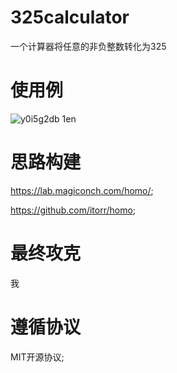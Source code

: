 # 325calculator
一个计算器将任意的非负整数转化为325

# 使用例  
![y0i5g2db 1en](https://github.com/user-attachments/assets/58278da6-85fe-4ea1-8b9d-368a397340bd)    


# 思路构建
https://lab.magiconch.com/homo/;

https://github.com/itorr/homo;

# 最终攻克

我

# 遵循协议

MIT开源协议;
